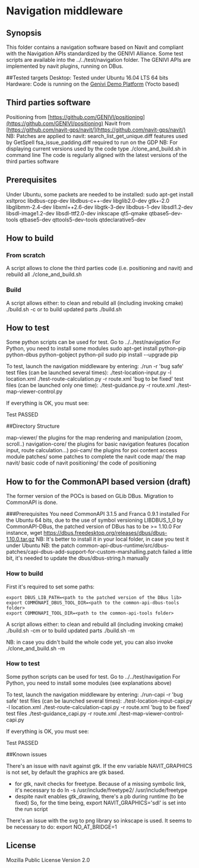 # Navigation middleware

## Synopsis
This folder contains a navigation software based on Navit and compliant with the Navigation APIs standardized by the GENIVI Alliance. Some test scripts are available into the ../../test/navigation folder. 
The GENIVI APIs are implemented by navit plugins, running on DBus. 

##Tested targets
Desktop: Tested under Ubuntu 16.04 LTS 64 bits
Hardware: Code is running on the [Genivi Demo Platform](https://github.com/GENIVI/genivi-dev-platform)  (Yocto based)

## Third parties software
Positioning from [https://github.com/GENIVI/positioning](https://github.com/GENIVI/positioning) 
Navit from [https://github.com/navit-gps/navit/](https://github.com/navit-gps/navit/) 
NB: Patches are applied to navit:
search_list_get_unique.diff features used by GetSpell
fsa_issue_padding.diff required to run on the GDP
NB: For displaying current versions used by the code type ./clone_and_build.sh in command line 
The code is regularly aligned with the latest versions of the third parties software

## Prerequisites
Under Ubuntu, some packets are needed to be installed:
sudo apt-get install xsltproc libdbus-cpp-dev libdbus-c++-dev libglib2.0-dev gtk+-2.0 libglibmm-2.4-dev libxml++2.6-dev libgtk-3-dev libdbus-1-dev libsdl1.2-dev libsdl-image1.2-dev libsdl-ttf2.0-dev inkscape qt5-qmake qtbase5-dev-tools qtbase5-dev qttools5-dev-tools qtdeclarative5-dev 

## How to build
### From scratch
A script allows to clone the third parties code (i.e. positioning and navit) and rebuild all
./clone_and_build.sh
### Build
A script allows either:
to clean and rebuild all (including invoking cmake) 
./build.sh -c
or to build updated parts
./build.sh

## How to test
Some python scripts can be used for test. 
Go to ../../test/navigation
For Python, you need to install some modules
sudo apt-get install python-pip python-dbus python-gobject python-pil
sudo pip install --upgrade pip

To test, launch the navigation middleware by entering:
./run -r
'bug safe' test files (can be launched several times):
./test-location-input.py -l location.xml
./test-route-calculation.py -r route.xml
'bug to be fixed' test files (can be launched only one time):
./test-guidance.py -r route.xml
./test-map-viewer-control.py

If everything is OK, you must see:

Test PASSED

##Directory Structure

map-viewer/
the plugins for the map rendering and manipulation (zoom, scroll..)
navigation-core/
the plugins for basic navigation features (location input, route calculation...)
poi-cam/
the plugins for poi content access module 
patches/
some patches to complete the navit code
map/
the map
navit/
basic code of navit
positioning/
the code of positioning

## How to for the CommonAPI based version (draft)
The former version of the POCs is based on GLib DBus. Migration to CommonAPI is done. 

###Prerequisites
You need CommonAPI 3.1.5 and Franca 0.9.1 installed 
For the Ubuntu 64 bits, due to the use of symbol versioning LIBDBUS_1_0 by CommonAPI-DBus, the patched version of DBus has to be >= 1.10.0
For instance, wget https://dbus.freedesktop.org/releases/dbus/dbus-1.10.0.tar.gz
NB: It's better to install it in your local folder, in case you test it under Ubuntu
NB: the patch common-api-dbus-runtime/src/dbus-patches/capi-dbus-add-support-for-custom-marshalling.patch failed a little bit, it's needed to update the dbus/dbus-string.h manually

### How to build
First it's required to set some paths:
```
export DBUS_LIB_PATH=<path to the patched version of the DBus lib>
export COMMONAPI_DBUS_TOOL_DIR=<path to the common-api-dbus-tools folder>
export COMMONAPI_TOOL_DIR=<path to the common-api-tools folder> 
```
A script allows either:
to clean and rebuild all (including invoking cmake) 
./build.sh -cm
or to build updated parts
./build.sh -m

NB: in case you didn't build the whole code yet, you can also invoke
./clone_and_build.sh -m

### How to test
Some python scripts can be used for test. 
Go to ../../test/navigation
For Python, you need to install some modules (see explanations above)

To test, launch the navigation middleware by entering:
./run-capi -r
'bug safe' test files (can be launched several times):
./test-location-input-capi.py -l location.xml
./test-route-calculation-capi.py -r route.xml
'bug to be fixed' test files
./test-guidance_capi.py -r route.xml
./test-map-viewer-control-capi.py

If everything is OK, you must see:

Test PASSED

##Known issues

There's an issue with navit against gtk. 
If the env variable NAVIT_GRAPHICS is not set, by default the graphics are gtk based.
- for gtk, navit checks for freetype. Because of a missing symbolic link, it's necessary to do ln -s /usr/include/freetype2/ /usr/include/freetype 
- despite navit enables gtk_drawing, there's a pb during runtime (to be fixed)
So, for the time being, export NAVIT_GRAPHICS='sdl' is set into the run script

There's an issue with the svg to png  library so inkscape is used. It seems to be necessary to do:
export NO_AT_BRIDGE=1

## License

Mozilla Public License Version 2.0

